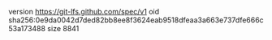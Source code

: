 version https://git-lfs.github.com/spec/v1
oid sha256:0e9da0042d7ded82bb8ee8f3624eab9518dfeaa3a663e737dfe666c53a173488
size 8841
